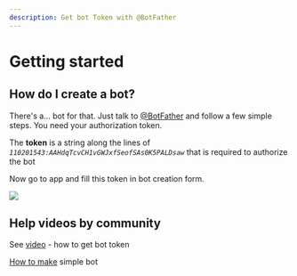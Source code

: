 ```yaml
---
description: Get bot Token with @BotFather
---
```


# Getting started

## &#x20;How do I create a bot?

There's a… bot for that. Just talk to [@BotFather](https://telegram.me/BotFather) and follow a few simple steps. You need your authorization token.

The **token** is a string along the lines of _`110201543:AAHdqTcvCH1vGWJxfSeofSAs0K5PALDsaw`_ that is required to authorize the bot

Now go to app and fill this token in bot creation form.

![](<.gitbook/assets/image (14).png>)

## Help videos by community

See [video](https://youtu.be/MZixi8oIdaA) - how to get bot token

[How to make](https://www.youtube.com/watch?v=2-bR54obN4w) simple bot
